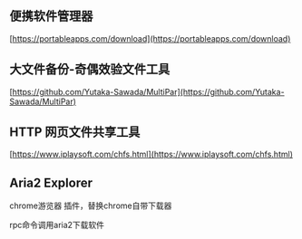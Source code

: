 ## 便携软件管理器 ##

[https://portableapps.com/download](https://portableapps.com/download)

## 大文件备份-奇偶效验文件工具 ##

[https://github.com/Yutaka-Sawada/MultiPar](https://github.com/Yutaka-Sawada/MultiPar)

##  HTTP 网页文件共享工具 ##

[https://www.iplaysoft.com/chfs.html](https://www.iplaysoft.com/chfs.html)

## Aria2 Explorer ##

chrome游览器 插件，替换chrome自带下载器

rpc命令调用aria2下载软件